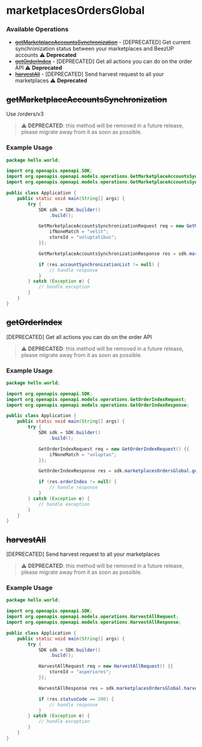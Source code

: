 # marketplacesOrdersGlobal

### Available Operations

* [~~getMarketplaceAccountsSynchronization~~](#getmarketplaceaccountssynchronization) - [DEPRECATED] Get current synchronization status between your marketplaces and BeezUP accounts :warning: **Deprecated**
* [~~getOrderIndex~~](#getorderindex) - [DEPRECATED] Get all actions you can do on the order API :warning: **Deprecated**
* [~~harvestAll~~](#harvestall) - [DEPRECATED] Send harvest request to all your marketplaces :warning: **Deprecated**

## ~~getMarketplaceAccountsSynchronization~~

Use /orders/v3

> :warning: **DEPRECATED**: this method will be removed in a future release, please migrate away from it as soon as possible.

### Example Usage

```java
package hello.world;

import org.openapis.openapi.SDK;
import org.openapis.openapi.models.operations.GetMarketplaceAccountsSynchronizationRequest;
import org.openapis.openapi.models.operations.GetMarketplaceAccountsSynchronizationResponse;

public class Application {
    public static void main(String[] args) {
        try {
            SDK sdk = SDK.builder()
                .build();

            GetMarketplaceAccountsSynchronizationRequest req = new GetMarketplaceAccountsSynchronizationRequest() {{
                ifNoneMatch = "velit";
                storeId = "voluptatibus";
            }};            

            GetMarketplaceAccountsSynchronizationResponse res = sdk.marketplacesOrdersGlobal.getMarketplaceAccountsSynchronization(req);

            if (res.accountSynchronizationList != null) {
                // handle response
            }
        } catch (Exception e) {
            // handle exception
        }
    }
}
```

## ~~getOrderIndex~~

[DEPRECATED] Get all actions you can do on the order API

> :warning: **DEPRECATED**: this method will be removed in a future release, please migrate away from it as soon as possible.

### Example Usage

```java
package hello.world;

import org.openapis.openapi.SDK;
import org.openapis.openapi.models.operations.GetOrderIndexRequest;
import org.openapis.openapi.models.operations.GetOrderIndexResponse;

public class Application {
    public static void main(String[] args) {
        try {
            SDK sdk = SDK.builder()
                .build();

            GetOrderIndexRequest req = new GetOrderIndexRequest() {{
                ifNoneMatch = "voluptas";
            }};            

            GetOrderIndexResponse res = sdk.marketplacesOrdersGlobal.getOrderIndex(req);

            if (res.orderIndex != null) {
                // handle response
            }
        } catch (Exception e) {
            // handle exception
        }
    }
}
```

## ~~harvestAll~~

[DEPRECATED] Send harvest request to all your marketplaces

> :warning: **DEPRECATED**: this method will be removed in a future release, please migrate away from it as soon as possible.

### Example Usage

```java
package hello.world;

import org.openapis.openapi.SDK;
import org.openapis.openapi.models.operations.HarvestAllRequest;
import org.openapis.openapi.models.operations.HarvestAllResponse;

public class Application {
    public static void main(String[] args) {
        try {
            SDK sdk = SDK.builder()
                .build();

            HarvestAllRequest req = new HarvestAllRequest() {{
                storeId = "asperiores";
            }};            

            HarvestAllResponse res = sdk.marketplacesOrdersGlobal.harvestAll(req);

            if (res.statusCode == 200) {
                // handle response
            }
        } catch (Exception e) {
            // handle exception
        }
    }
}
```
